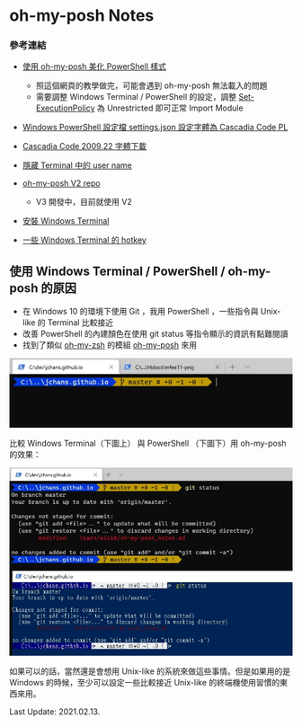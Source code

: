# oh-my-posh Notes

### 參考連結

- [使用 oh-my-posh 美化 PowerShell 樣式](https://blog.poychang.net/setting-powershell-theme-with-oh-my-posh/)

  - 照這個網頁的教學做完，可能會遇到 oh-my-posh 無法載入的問題
  - 需要調整 Windows Terminal / PowerShell 的設定，調整 [Set-ExecutionPolicy](https://ss64.com/ps/set-executionpolicy.html) 為 Unrestricted 即可正常 Import Module

- [Windows PowerShell 設定檔 settings.json 設定字體為 Cascadia Code PL](https://docs.microsoft.com/zh-tw/windows/terminal/tutorials/powerline-setup)
- [Cascadia Code 2009.22 字體下載](https://github.com/microsoft/cascadia-code/releases/tag/v2009.22)
- [隱藏 Terminal 中的 user name](https://github.com/JanDeDobbeleer/oh-my-posh/issues/163)
- [oh-my-posh V2 repo](https://github.com/JanDeDobbeleer/oh-my-posh)
  - V3 開發中，目前就使用 V2
- [安裝 Windows Terminal](https://www.microsoft.com/zh-tw/p/windows-terminal/9n0dx20hk701?activetab=pivot:overviewtab)
- [一些 Windows Terminal 的 hotkey ](https://defkey.com/windows-terminal-shortcuts)

## 使用 Windows Terminal / PowerShell / oh-my-posh 的原因

- 在 Windows 10 的環境下使用 Git ，我用 PowerShell ，一些指令與 Unix-like 的 Terminal 比較接近
- 改善 PowerShell 的內建顏色在使用 git status 等指令顯示的資訊有點難閱讀
- 找到了類似 [oh-my-zsh](https://ohmyz.sh/) 的模組 [oh-my-posh](https://github.com/JanDeDobbeleer/oh-my-posh) 來用

![oh-my-posh 使用中的 Windows Terminal](images/using-oh-my-posh.jpg)

比較 Windows Terminal（下圖上） 與 PowerShell （下圖下）用 oh-my-posh 的效果：

![比較 PowerShell 與 Windows Terminal 用 oh-my-posh 的效果](images/using-oh-my-posh_PowerShell.jpg)

如果可以的話，當然還是會想用 Unix-like 的系統來做這些事情。但是如果用的是 Windows 的時候，至少可以設定一些比較接近 Unix-like 的終端機使用習慣的東西來用。

Last Update: 2021.02.13.
